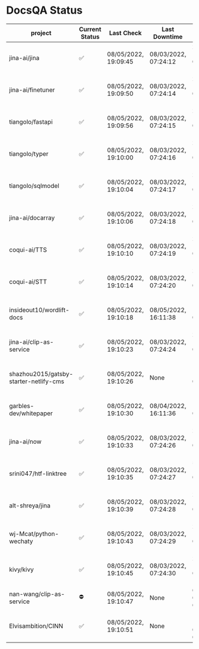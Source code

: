 # DocsQA Status

|               project                |Current Status|     Last Check     |   Last Downtime    |              % Uptime              |
|--------------------------------------|--------------|--------------------|--------------------|------------------------------------|
|jina-ai/jina                          |✅            |08/05/2022, 19:09:45|08/03/2022, 07:24:12|224.574 (since 07/29/2022, 16:38:18)|
|jina-ai/finetuner                     |✅            |08/05/2022, 19:09:50|08/03/2022, 07:24:14|224.585 (since 07/29/2022, 16:38:18)|
|tiangolo/fastapi                      |✅            |08/05/2022, 19:09:56|08/03/2022, 07:24:15|224.555 (since 07/29/2022, 16:38:18)|
|tiangolo/typer                        |✅            |08/05/2022, 19:10:00|08/03/2022, 07:24:16|224.522 (since 07/29/2022, 16:38:18)|
|tiangolo/sqlmodel                     |✅            |08/05/2022, 19:10:04|08/03/2022, 07:24:17|224.489 (since 07/29/2022, 16:38:18)|
|jina-ai/docarray                      |✅            |08/05/2022, 19:10:06|08/03/2022, 07:24:18|224.473 (since 07/29/2022, 16:38:18)|
|coqui-ai/TTS                          |✅            |08/05/2022, 19:10:10|08/03/2022, 07:24:19|224.440 (since 07/29/2022, 16:38:18)|
|coqui-ai/STT                          |✅            |08/05/2022, 19:10:14|08/03/2022, 07:24:20|224.419 (since 07/29/2022, 16:38:18)|
|insideout10/wordlift-docs             |✅            |08/05/2022, 19:10:18|08/05/2022, 16:11:38|184.353 (since 07/29/2022, 16:38:18)|
|jina-ai/clip-as-service               |✅            |08/05/2022, 19:10:23|08/03/2022, 07:24:24|224.384 (since 07/29/2022, 16:38:18)|
|shazhou2015/gatsby-starter-netlify-cms|✅            |08/05/2022, 19:10:26|None                |100.000 (since 08/03/2022, 10:30:18)|
|garbles-dev/whitepaper                |✅            |08/05/2022, 19:10:30|08/04/2022, 16:11:36|184.625 (since 07/29/2022, 16:38:18)|
|jina-ai/now                           |✅            |08/05/2022, 19:10:33|08/03/2022, 07:24:26|224.302 (since 07/29/2022, 16:38:18)|
|srini047/htf-linktree                 |✅            |08/05/2022, 19:10:35|08/03/2022, 07:24:27|560.276 (since 07/31/2022, 18:29:28)|
|alt-shreya/jina                       |✅            |08/05/2022, 19:10:39|08/03/2022, 07:24:28|224.267 (since 07/29/2022, 16:38:18)|
|wj-Mcat/python-wechaty                |✅            |08/05/2022, 19:10:43|08/03/2022, 07:24:29|224.232 (since 07/29/2022, 16:38:18)|
|kivy/kivy                             |✅            |08/05/2022, 19:10:45|08/03/2022, 07:24:30|224.205 (since 07/29/2022, 16:38:18)|
|nan-wang/clip-as-service              |⛔️           |08/05/2022, 19:10:47|None                |0.000 (since 08/04/2022, 05:17:56)  |
|Elvisambition/CINN                    |✅            |08/05/2022, 19:10:51|None                |100.000 (since 08/04/2022, 07:09:50)|
